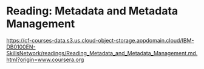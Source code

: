 # Reading: Metadata and Metadata Management

https://cf-courses-data.s3.us.cloud-object-storage.appdomain.cloud/IBM-DB0100EN-SkillsNetwork/readings/Reading_Metadata_and_Metadata_Management.md.html?origin=www.coursera.org